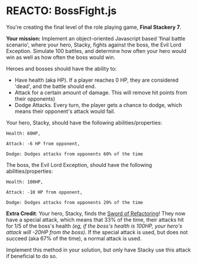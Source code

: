 # REACTO: BossFight.js

You're creating the final level of the role playing game, <b>Final Stackery 7</b>.

<b>Your mission:</b> Implement an object-oriented Javascript based 'final battle scenario', where your hero, Stacky, fights against the boss, the Evil Lord Exception. Simulate 100 battles, and determine how often your hero would win as well as how often the boss would win.

Heroes and bosses should have the ability to:
<ul>
    <li>Have health (aka HP). If a player reaches 0 HP, they are considered 'dead', and the battle should end.</li>
    <li>Attack for a certain amount of damage. This will remove hit points from their opponents)</li> 
    <li>Dodge Attacks. Every turn, the player gets a chance to dodge, which means their opponent's attack would fail.</li>
</ul>

Your hero, Stacky, should have the following abilities/properties:

```
Health: 60HP,

Attack: -6 HP from opponent,

Dodge: Dodges attacks from opponents 60% of the time
```

The boss, the Evil Lord Exception, should have the following abilities/properties:

```
Health: 100HP,

Attack: -10 HP from opponent,

Dodge: Dodges attacks from opponents 20% of the time
```

<b>Extra Credit</b>: Your hero, Stacky, finds the <a href="https://www.youtube.com/watch?v=OBtsMTnstZM" target="_blank">Sword of Refactoring</a>! They now have a special attack, which means that 33% of the time, their attacks hit for 1/5 of the boss's health <i>(eg, if the boss's health is 100HP, your hero's attack will -20HP from the boss)</i>. If the special attack is used, but does not succeed (aka 67% of the time), a normal attack is used.

Implement this method in your solution, but only have Stacky use this attack if beneficial to do so.